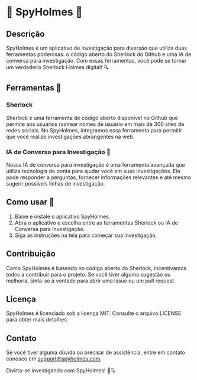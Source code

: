 # 🎩 SpyHolmes 🎩

## Descrição

SpyHolmes é um aplicativo de investigação para diversão que utiliza duas ferramentas poderosas: o código aberto do Sherlock do Github e uma IA de conversa para investigação. Com essas ferramentas, você pode se tornar um verdadeiro Sherlock Holmes digital! 🔍

## Ferramentas 🔧

### Sherlock

Sherlock é uma ferramenta de código aberto disponível no Github que permite aos usuários rastrear nomes de usuário em mais de 300 sites de redes sociais. No SpyHolmes, integramos essa ferramenta para permitir que você realize investigações abrangentes na web.

### IA de Conversa para Investigação 🧠

Nossa IA de conversa para investigação é uma ferramenta avançada que utiliza tecnologia de ponta para ajudar você em suas investigações. Ela pode responder a perguntas, fornecer informações relevantes e até mesmo sugerir possíveis linhas de investigação.

## Como usar 🔔

1. Baixe e instale o aplicativo SpyHolmes.
2. Abra o aplicativo e escolha entre as ferramentas Sherlock ou IA de Conversa para Investigação.
3. Siga as instruções na tela para começar sua investigação.

## Contribuição

Como SpyHolmes é baseado no código aberto do Sherlock, incentivamos todos a contribuir para o projeto. Se você tiver alguma sugestão ou melhoria, sinta-se à vontade para abrir uma issue ou um pull request.

## Licença

SpyHolmes é licenciado sob a licença MIT. Consulte o arquivo LICENSE para obter mais detalhes.

## Contato

Se você tiver alguma dúvida ou precisar de assistência, entre em contato conosco em support@spyholmes.com.

Divirta-se investigando com SpyHolmes! 🎩🔍
